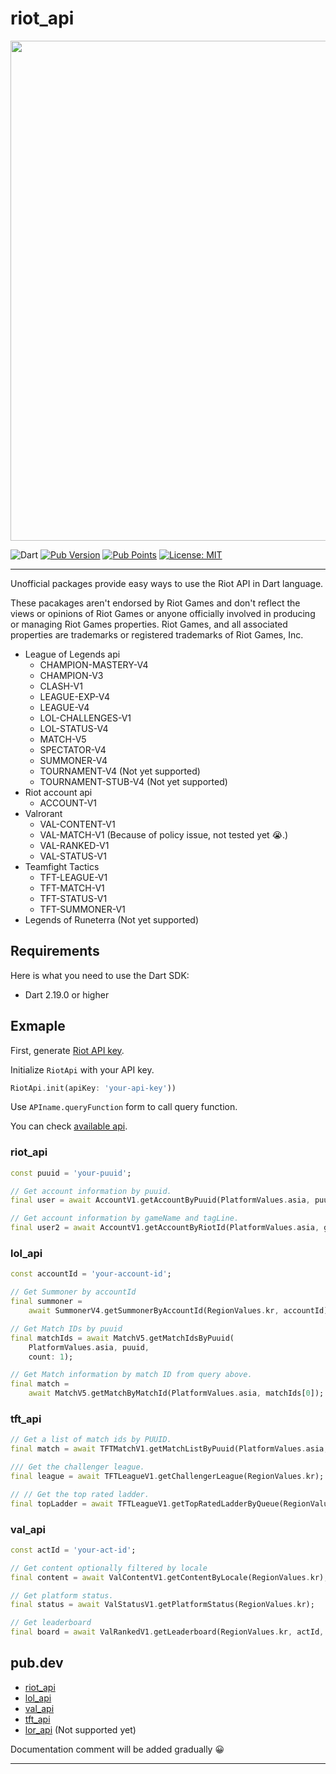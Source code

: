 # riot_api

<p align="center">
<img width="800px" src="https://user-images.githubusercontent.com/76432686/218414683-134c8dac-a596-419f-8f94-a254d5e30d6b.png" />
</p>

![Dart](https://img.shields.io/badge/dart-%230175C2.svg?style=for-the-badge&logo=dart&logoColor=white)
[![Pub Version][pub_version_badge]][pub_package_link]
[![Pub Points][pub_points_badge]][pub_points_link]
[![License: MIT][license_badge]][license_link]

---

Unofficial packages provide easy ways to use the Riot API in Dart language.

These pacakages aren't endorsed by Riot Games and don't reflect the views or opinions of Riot Games or anyone officially involved in producing or managing Riot Games properties. Riot Games, and all associated properties are trademarks or registered trademarks of Riot Games, Inc.

- League of Legends api
  - CHAMPION-MASTERY-V4
  - CHAMPION-V3
  - CLASH-V1
  - LEAGUE-EXP-V4
  - LEAGUE-V4
  - LOL-CHALLENGES-V1
  - LOL-STATUS-V4
  - MATCH-V5
  - SPECTATOR-V4
  - SUMMONER-V4
  - TOURNAMENT-V4 (Not yet supported)
  - TOURNAMENT-STUB-V4 (Not yet supported)
- Riot account api
  - ACCOUNT-V1
- Valrorant
  - VAL-CONTENT-V1
  - VAL-MATCH-V1 (Because of policy issue, not tested yet 😭.)
  - VAL-RANKED-V1
  - VAL-STATUS-V1
- Teamfight Tactics
  - TFT-LEAGUE-V1
  - TFT-MATCH-V1
  - TFT-STATUS-V1
  - TFT-SUMMONER-V1
- Legends of Runeterra (Not yet supported)

## Requirements

Here is what you need to use the Dart SDK:

- Dart 2.19.0 or higher

## Exmaple

First, generate [Riot API key](https://developer.riotgames.com/).

Initialize `RiotApi` with your API key.

```dart
RiotApi.init(apiKey: 'your-api-key'))
```

Use `APIname.queryFunction` form to call query function.

You can check [available api](https://developer.riotgames.com/apis).

### riot_api

```dart
const puuid = 'your-puuid';

// Get account information by puuid.
final user = await AccountV1.getAccountByPuuid(PlatformValues.asia, puuid);

// Get account information by gameName and tagLine.
final user2 = await AccountV1.getAccountByRiotId(PlatformValues.asia, gameName, tagLine);
```

### lol_api

```dart
const accountId = 'your-account-id';

// Get Summoner by accountId
final summoner =
    await SummonerV4.getSummonerByAccountId(RegionValues.kr, accountId);

// Get Match IDs by puuid
final matchIds = await MatchV5.getMatchIdsByPuuid(
    PlatformValues.asia, puuid,
    count: 1);

// Get Match information by match ID from query above.
final match =
    await MatchV5.getMatchByMatchId(PlatformValues.asia, matchIds[0]);

```

### tft_api

```dart
// Get a list of match ids by PUUID.
final match = await TFTMatchV1.getMatchListByPuuid(PlatformValues.asia, puuid, count: 1);

/// Get the challenger league.
final league = await TFTLeagueV1.getChallengerLeague(RegionValues.kr);

// // Get the top rated ladder.
final topLadder = await TFTLeagueV1.getTopRatedLadderByQueue(RegionValues.kr, "RANKED_TFT");
```

### val_api

```dart
const actId = 'your-act-id';

// Get content optionally filtered by locale
final content = await ValContentV1.getContentByLocale(RegionValues.kr);

// Get platform status.
final status = await ValStatusV1.getPlatformStatus(RegionValues.kr);

// Get leaderboard
final board = await ValRankedV1.getLeaderboard(RegionValues.kr, actId, size: 100);
```

## pub.dev

- [riot_api](https://pub.dev/packages/riot_api)
- [lol_api](https://pub.dev/packages/lol_api)
- [val_api](https://pub.dev/packages/val_api)
- [tft_api](https://pub.dev/packages/tft_api)
- [lor_api]() (Not supported yet)

Documentation comment will be added gradually 😀

---

[license_badge]: https://img.shields.io/github/license/coaspe/riot_api
[license_link]: https://img.shields.io/github/license/coaspe/riot_api
[pub_points_badge]: https://img.shields.io/pub/points/riot_api
[pub_version_badge]: https://img.shields.io/pub/v/riot_api
[pub_package_link]: https://pub.dev/packages/riot_api
[pub_points_link]: https://pub.dev/packages/riot_api/score
